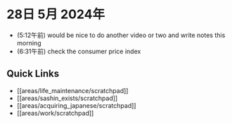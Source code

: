 # 28日 5月 2024年
- (5:12午前) would be nice to do another video or two and write notes this morning
- (6:31午前) check the consumer price index 

 



## Quick Links
- [[areas/life_maintenance/scratchpad]]
- [[areas/sashin_exists/scratchpad]]
- [[areas/acquiring_japanese/scratchpad]]
- [[areas/work/scratchpad]]
